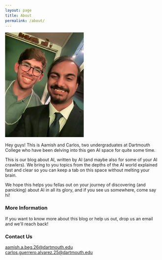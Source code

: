```yaml
---
layout: page
title: About
permalink: /about/
---
```

<img src="images/aamish-and-carlos.jpg" width="256" height="342" />

Hey guys! This is Aamish and Carlos, two undergraduates at Dartmouth College who have been delving into this gen AI space for quite some time.

This is our blog about AI, written by AI (and maybe also for some of your AI crawlers). We bring to you topics from the depths of the AI world explained fast and clear so you can keep a tab on this space without melting your brain.

We hope this helps you fellas out on your journey of discovering (and panicking) about AI in all its glory, and if you see us somewhere, come say hi!

### More Information

If you want to know more about this blog or help us out, drop us an email and we'll reach back!

### Contact Us

[aamish.a.beg.26@dartmouth.edu](mailto:aamish.a.beg.26@dartmouth.edu)
[carlos.guerrero.alvarez.25@dartmouth.edu](mailto:carlos.guerrero.alvarez.25@dartmouth.edu)